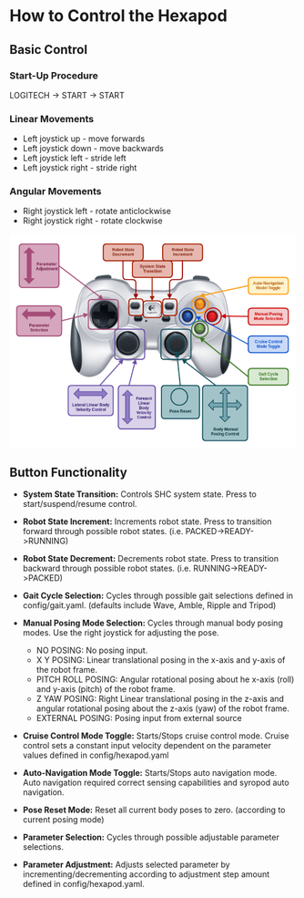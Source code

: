 # How to Control the Hexapod

## Basic Control

### Start-Up Procedure

LOGITECH -> START -> START

### Linear Movements

* Left joystick up - move forwards
* Left joystick down - move backwards
* Left joystick left - stride left
* Left joystick right - stride right

### Angular Movements

* Right joystick left - rotate anticlockwise
* Right joystick right - rotate clockwise

![remote_diagram](media/remote_diagram.png "Remote Diagram")

## Button Functionality

* __System State Transition:__
  Controls SHC system state. Press to start/suspend/resume control.

* __Robot State Increment:__
  Increments robot state. Press to transition forward through possible robot states. (i.e. PACKED->READY->RUNNING)

* __Robot State Decrement:__
  Decrements robot state. Press to transition backward through possible robot states. (i.e. RUNNING->READY->PACKED)

* __Gait Cycle Selection:__
  Cycles through possible gait selections defined in config/gait.yaml. (defaults include Wave, Amble, Ripple and Tripod)
  
* __Manual Posing Mode Selection:__
  Cycles through manual body posing modes. Use the right joystick for adjusting the pose.

  * NO POSING: No posing input.
  * X Y POSING: Linear translational posing in the x-axis and y-axis of the robot frame.
  * PITCH ROLL POSING: Angular rotational posing about he x-axis (roll) and y-axis (pitch) of the robot frame.
  * Z YAW POSING: Right Linear translational posing in the z-axis and angular rotational posing about the z-axis (yaw) of the robot frame.
  * EXTERNAL POSING: Posing input from external source

* __Cruise Control Mode Toggle:__
  Starts/Stops cruise control mode. Cruise control sets a constant input velocity dependent on the parameter values defined in config/hexapod.yaml

* __Auto-Navigation Mode Toggle:__
  Starts/Stops auto navigation mode. Auto navigation required correct sensing capabilities and syropod auto navigation.

* __Pose Reset Mode:__
  Reset all current body poses to zero. (according to current posing mode)

* __Parameter Selection:__
  Cycles through possible adjustable parameter selections.

* __Parameter Adjustment:__
  Adjusts selected parameter by incrementing/decrementing according to adjustment step amount defined in config/hexapod.yaml.
